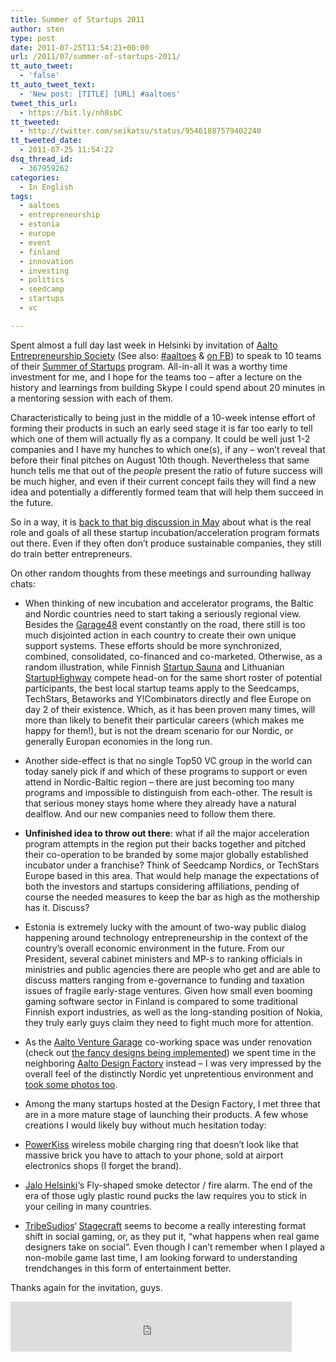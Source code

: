 ```yaml
---
title: Summer of Startups 2011
author: sten
type: post
date: 2011-07-25T11:54:21+00:00
url: /2011/07/summer-of-startups-2011/
tt_auto_tweet:
  - 'false'
tt_auto_tweet_text:
  - 'New post: [TITLE] [URL] #aaltoes'
tweet_this_url:
  - https://bit.ly/nh8sbC
tt_tweeted:
  - http://twitter.com/seikatsu/status/95461887579402240
tt_tweeted_date:
  - 2011-07-25 11:54:22
dsq_thread_id:
  - 367959262
categories:
  - In English
tags:
  - aaltoes
  - entrepreneurship
  - estonia
  - europe
  - event
  - finland
  - innovation
  - investing
  - politics
  - seedcamp
  - startups
  - vc

---
```

Spent almost a full day last week in Helsinki by invitation of [Aalto Entrepreneurship Society][1] (See also: [#aaltoes][2] & [on FB][3]) to speak to 10 teams of their [Summer of Startups][4] program. All-in-all it was a worthy time investment for me, and I hope for the teams too &#8211; after a lecture on the history and learnings from building Skype I could spend about 20 minutes in a mentoring session with each of them.

Characteristically to being just in the middle of a 10-week intense effort of forming their products in such an early seed stage it is far too early to tell which one of them will actually fly as a company. It could be well just 1-2 companies and I have my hunches to which one(s), if any &#8211; won&#8217;t reveal that before their final pitches on August 10th though. Nevertheless that same hunch tells me that out of the _people_ present the ratio of future success will be much higher, and even if their current concept fails they will find a new idea and potentially a differently formed team that will help them succeed in the future.
  
<!--more-->


  
So in a way, it is [back to that big discussion in May][5] about what is the real role and goals of all these startup incubation/acceleration program formats out there. Even if they often don&#8217;t produce sustainable companies, they still do train better entrepreneurs.

On other random thoughts from these meetings and surrounding hallway chats:

  * When thinking of new incubation and accelerator programs, the Baltic and Nordic countries need to start taking a seriously regional view. Besides the [Garage48][6] event constantly on the road, there still is too much disjointed action in each country to create their own unique support systems. These efforts should be more synchronized, combined, consolidated, co-financed and co-marketed. Otherwise, as a random illustration, while Finnish [Startup Sauna][7] and Lithuanian [StartupHighway][8] compete head-on for the same short roster of potential participants, the best local startup teams apply to the Seedcamps, TechStars, Betaworks and Y!Combinators directly and flee Europe on day 2 of their existence. Which, as it has been proven many times, will more than likely to benefit their particular careers (which makes me happy for them!), but is not the dream scenario for our Nordic, or generally Europan economies in the long run.
  * Another side-effect is that no single Top50 VC group in the world can today sanely pick if and which of these programs to support or even attend in Nordic-Baltic region &#8211; there are just becoming too many programs and impossible to distinguish from each-other. The result is that serious money stays home where they already have a natural dealflow. And our new companies need to follow them there.
  * **Unfinished idea to throw out there**: what if all the major acceleration program attempts in the region put their backs together and pitched their co-operation to be branded by some major globally established incubator under a franchise? Think of Seedcamp Nordics, or TechStars Europe based in this area. That would help manage the expectations of both the investors and startups considering affiliations, pending of course the needed measures to keep the bar as high as the mothership has it. Discuss?

  * Estonia is extremely lucky with the amount of two-way public dialog happening around technology entrepreneurship in the context of the country&#8217;s overall economic environment in the future. From our President, several cabinet ministers and MP-s to ranking officials in ministries and public agencies there are people who get and are able to discuss matters ranging from e-governance to funding and taxation issues of fragile early-stage ventures. Given how small even booming gaming software sector in Finland is compared to some traditional Finnish export industries, as well as the long-standing position of Nokia, they truly early guys claim they need to fight much more for attention.
  * As the [Aalto Venture Garage][9] co-working space was under renovation (check out [the fancy designs being implemented][10]) we spent time in the neighboring [Aalto Design Factory][11] instead &#8211; I was very impressed by the overall feel of the distinctly Nordic yet unpretentious environment and [took some photos too][12].
  * Among the many startups hosted at the Design Factory, I met three that are in a more mature stage of launching their products. A few whose creations I would likely buy without much hesitation today:
  * [PowerKiss][13] wireless mobile charging ring that doesn&#8217;t look like that massive brick you have to attach to your phone, sold at airport electronics shops (I forget the brand).
  * [Jalo Helsinki][14]&#8216;s Fly-shaped smoke detector / fire alarm. The end of the era of those ugly plastic round pucks the law requires you to stick in your ceiling in many countries.
  * [TribeSudios][15]&#8216; [Stagecraft][16] seems to become a really interesting format shift in social gaming, or, as they put it, &#8220;what happens when real game designers take on social&#8221;. Even though I can&#8217;t remember when I played a non-mobile game last time, I am looking forward to understanding trendchanges in this form of entertainment better.

Thanks again for the invitation, guys.

<iframe src="http://www.facebook.com/plugins/like.php?href=http%3A%2F%2Fsten.tamkivi.com%2F2011%2F07%2Fsummer-of-startups-2011%2F&layout=standard&show_faces=true&width=450&action=like&colorscheme=light&height=80" scrolling="no" frameborder="0" style="border:none; overflow:hidden; width:450px; height:80px;" allowTransparency="true"></iframe>

 [1]: http://aaltoes.com/
 [2]: http://twitter.com/#!/search?q=%23aaltoes
 [3]: https://www.facebook.com/aaltoes
 [4]: http://aaltoes.com/summer-of-startups/
 [5]: http://sten.tamkivi.com/2011/03/do-startup-weekends-help-create-startups/ "Do Startup Weekends Help Create Startups?"
 [6]: http://www.garage48.org/
 [7]: http://aaltovg.com/startupsauna/
 [8]: http://www.startuphighway.com/
 [9]: http://aaltovg.com/
 [10]: http://dev.aaltovg.com/2011/07/avg-2-0-final-design-vision/
 [11]: http://aaltodesignfactory.fi/
 [12]: http://www.flickr.com/photos/seikatsu/sets/72157627275982490/with/5973835732/
 [13]: http://www.powerkiss.com/
 [14]: http://www.jalohelsinki.fi/
 [15]: http://tribestudios.com/
 [16]: http://www.stagecraftgames.com/